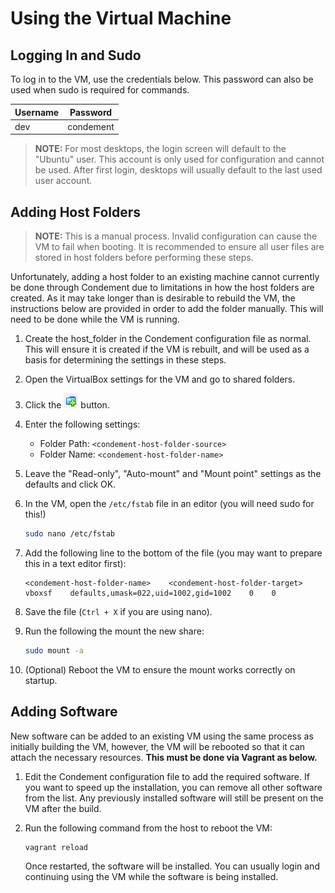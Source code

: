 # Using the Virtual Machine

## Logging In and Sudo

To log in to the VM, use the credentials below. This password can also be used when sudo is required for commands.

| Username | Password  |
| -------- | --------- |
| dev      | condement |

> **NOTE:** For most desktops, the login screen will default to the "Ubuntu" user. This account is only used for
> configuration and cannot be used. After first login, desktops will usually default to the last used user account.

## Adding Host Folders

> **NOTE:** This is a manual process. Invalid configuration can cause the VM to fail when booting. It is recommended to
> ensure all user files are stored in host folders before performing these steps.

Unfortunately, adding a host folder to an existing machine cannot currently be done through Condement due to limitations
in how the host folders are created. As it may take longer than is desirable to rebuild the VM, the instructions below
are provided in order to add the folder manually. This will need to be done while the VM is running.

1. Create the host_folder in the Condement configuration file as normal. This will ensure it is created if the VM is
rebuilt, and will be used as a basis for determining the settings in these steps.
2. Open the VirtualBox settings for the VM and go to shared folders.
3. Click the ![Add Share](images/virtualbox-add-share.png) button.
4. Enter the following settings:
    * Folder Path: `<condement-host-folder-source>`
    * Folder Name: `<condement-host-folder-name>`
5. Leave the "Read-only", "Auto-mount" and "Mount point" settings as the defaults and click OK.
6. In the VM, open the `/etc/fstab` file in an editor (you will need sudo for this!)

    ```bash
    sudo nano /etc/fstab
    ```

7. Add the following line to the bottom of the file (you may want to prepare this in a text editor first):

    ```text
    <condement-host-folder-name>    <condement-host-folder-target>    vboxsf    defaults,umask=022,uid=1002,gid=1002    0    0
    ```

8. Save the file (`Ctrl + X` if you are using nano).
9. Run the following the mount the new share:

    ```bash
    sudo mount -a
    ```

10. (Optional) Reboot the VM to ensure the mount works correctly on startup.

## Adding Software

New software can be added to an existing VM using the same process as initially building the VM, however, the VM will be
rebooted so that it can attach the necessary resources. **This must be done via Vagrant as below.**

1. Edit the Condement configuration file to add the required software. If you want to speed up the installation, you can
remove all other software from the list. Any previously installed software will still be present on the VM after the
build.
2. Run the following command from the host to reboot the VM:

    ```text
    vagrant reload
    ```

   Once restarted, the software will be installed. You can usually login and continuing using the VM while the software
   is being installed.